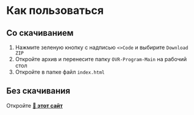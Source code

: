# Как пользоваться
## Со скачиванием

1. Нажмите зеленую кнопку с надписью `<>Code` и выбирите `Download ZIP`
2. Откройте архив и перенесите папку `OVR-Program-Main` на рабочий стол
3. Откройте в папке файл `index.html`

## Без скачивания
Откройте **[🔗 этот сайт](https://levonze.github.io/OVR-Program)**
